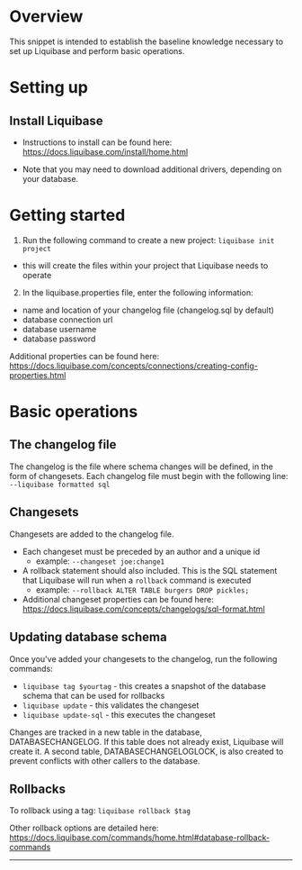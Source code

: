 # Overview

This snippet is intended to establish the baseline knowledge necessary to set up Liquibase and perform basic operations.


# Setting up

## Install Liquibase

- Instructions to install can be found here: https://docs.liquibase.com/install/home.html

* Note that you may need to download additional drivers, depending on your database.


# Getting started

1. Run the following command to create a new project: `liquibase init project`
- this will create the files within your project that Liquibase needs to operate

2. In the liquibase.properties file, enter the following information:
  - name and location of your changelog file (changelog.sql by default)
  - database connection url
  - database username
  - database password

  Additional properties can be found here: https://docs.liquibase.com/concepts/connections/creating-config-properties.html


# Basic operations

## The changelog file
  The changelog is the file where schema changes will be defined, in the form of changesets. Each changelog file must begin with the following line:
    `--liquibase formatted sql`

## Changesets
Changesets are added to the changelog file.

- Each changeset must be preceded by an author and a unique id
  - example: `--changeset joe:change1`
- A rollback statement should  also included. This is the SQL statement that Liquibase will run when a `rollback` command is executed
  - example: `--rollback ALTER TABLE burgers DROP pickles;`
- Additional changeset properties can be found here: https://docs.liquibase.com/concepts/changelogs/sql-format.html

## Updating database schema

Once you've added your changesets to the changelog, run the following commands:

- `liquibase tag $yourtag` - this creates a snapshot of the database schema that can be used for rollbacks
- `liquibase update` - this validates the changeset
- `liquibase update-sql` - this executes the changeset

Changes are tracked in a new table in the database, DATABASECHANGELOG. If this table does not already exist, Liquibase will create it. A second table, DATABASECHANGELOGLOCK, is also created to prevent conflicts with other callers to the database.

## Rollbacks

To rollback using a tag:
`liquibase rollback $tag`

Other rollback options are detailed here: https://docs.liquibase.com/commands/home.html#database-rollback-commands


 ------
